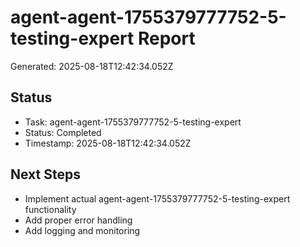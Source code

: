 # agent-agent-1755379777752-5-testing-expert Report

Generated: 2025-08-18T12:42:34.052Z

## Status
- Task: agent-agent-1755379777752-5-testing-expert
- Status: Completed
- Timestamp: 2025-08-18T12:42:34.052Z

## Next Steps
- Implement actual agent-agent-1755379777752-5-testing-expert functionality
- Add proper error handling
- Add logging and monitoring
